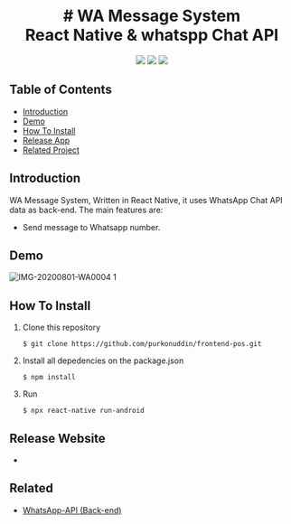 <h1 align="center">
  <br>
  # WA Message System
  <br>
   React Native & whatspp Chat API
  <br>
</h1>

<p align="center">
  <img src="https://img.shields.io/badge/Node.js-v12.14.1-success">
  <img src="https://img.shields.io/badge/React-v16.13.1-informational">
  <img src="https://img.shields.io/badge/Axios-V0.19.2-orange"> 
</p>

## Table of Contents

- [Introduction](#introduction)
- [Demo](#demo)
- [How To Install](#how-to-install)
- [Release App](#release-apk)
- [Related Project](#related-project)

## Introduction

WA Message System, Written in React Native, it uses WhatsApp Chat API data as back-end. The main features are:

- Send message to Whatsapp number.

## Demo

![IMG-20200801-WA0004 1](https://user-images.githubusercontent.com/44079569/89120524-37602780-d4e1-11ea-9286-6844ec07a776.jpg)

## How To Install

1. Clone this repository
   ```
   $ git clone https://github.com/purkonuddin/frontend-pos.git
   ```
2. Install all depedencies on the package.json
   ```
   $ npm install
   ```
3. Run
   ```
   $ npx react-native run-android
   ```

## Release Website

-

## Related

- [WhatsApp-API (Back-end)](https://app.chat-api.com/instance/156925)

